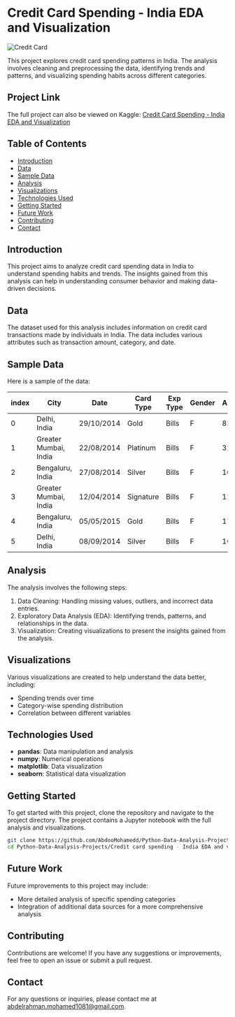 # Credit Card Spending - India EDA and Visualization

![Credit Card](card.jpg)

This project explores credit card spending patterns in India. The analysis involves cleaning and preprocessing the data, identifying trends and patterns, and visualizing spending habits across different categories.

## Project Link

The full project can also be viewed on Kaggle: [Credit Card Spending - India EDA and Visualization](https://www.kaggle.com/code/abdoomoh/credit-card-spending-india-eda-and-visualisation)

## Table of Contents

- [Introduction](#introduction)
- [Data](#data)
- [Sample Data](#sample-data)
- [Analysis](#analysis)
- [Visualizations](#visualizations)
- [Technologies Used](#technologies-used)
- [Getting Started](#getting-started)
- [Future Work](#future-work)
- [Contributing](#contributing)
- [Contact](#contact)

## Introduction

This project aims to analyze credit card spending data in India to understand spending habits and trends. The insights gained from this analysis can help in understanding consumer behavior and making data-driven decisions.

## Data

The dataset used for this analysis includes information on credit card transactions made by individuals in India. The data includes various attributes such as transaction amount, category, and date.

## Sample Data

Here is a sample of the data:

| index | City                  | Date       | Card Type | Exp Type | Gender | Amount |
| ----- | --------------------- | ---------- | --------- | -------- | ------ | ------ |
| 0     | Delhi, India          | 29/10/2014 | Gold      | Bills    | F      | 82475  |
| 1     | Greater Mumbai, India | 22/08/2014 | Platinum  | Bills    | F      | 32555  |
| 2     | Bengaluru, India      | 27/08/2014 | Silver    | Bills    | F      | 101738 |
| 3     | Greater Mumbai, India | 12/04/2014 | Signature | Bills    | F      | 123424 |
| 4     | Bengaluru, India      | 05/05/2015 | Gold      | Bills    | F      | 171574 |
| 5     | Delhi, India          | 08/09/2014 | Silver    | Bills    | F      | 100036 |

## Analysis

The analysis involves the following steps:

1. Data Cleaning: Handling missing values, outliers, and incorrect data entries.
2. Exploratory Data Analysis (EDA): Identifying trends, patterns, and relationships in the data.
3. Visualization: Creating visualizations to present the insights gained from the analysis.

## Visualizations

Various visualizations are created to help understand the data better, including:

- Spending trends over time
- Category-wise spending distribution
- Correlation between different variables

## Technologies Used

- **pandas**: Data manipulation and analysis
- **numpy**: Numerical operations
- **matplotlib**: Data visualization
- **seaborn**: Statistical data visualization

## Getting Started

To get started with this project, clone the repository and navigate to the project directory. The project contains a Jupyter notebook with the full analysis and visualizations.

```bash
git clone https://github.com/AbdooMohamedd/Python-Data-Analysis-Projects.git
cd Python-Data-Analysis-Projects/Credit card spending - India EDA and visualisation
```

## Future Work

Future improvements to this project may include:

- More detailed analysis of specific spending categories
- Integration of additional data sources for a more comprehensive analysis

## Contributing

Contributions are welcome! If you have any suggestions or improvements, feel free to open an issue or submit a pull request.

## Contact

For any questions or inquiries, please contact me at [abdelrahman.mohamed1081@gmail.com](mailto:abdelrahman.mohamed1081@gmail.com).
